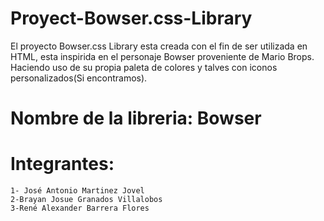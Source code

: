 # Proyect-Bowser.css-Library
El proyecto Bowser.css Library esta creada con el fin de ser utilizada en HTML, esta inspirida en el personaje Bowser proveniente de Mario Brops. Haciendo uso de su propia paleta de colores y talves con iconos personalizados(Si encontramos).

# Nombre de la libreria: Bowser

# Integrantes:

    1- José Antonio Martinez Jovel
    2-Brayan Josue Granados Villalobos
    3-René Alexander Barrera Flores
